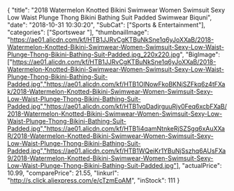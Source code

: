 {
	"title": "2018 Watermelon Knotted Bikini Swimwear Women Swimsuit Sexy Low Waist Plunge Thong Bikini Bathing Suit Padded Swimwear Biquni",
	"date": "2018-10-31 10:30:20",
	"SubCat": ["Sports & Entertainment"],
	"categories": ["Sportswear "],
	"thumbnailImage": "https://ae01.alicdn.com/kf/HTB1JJRvCgKTBuNkSne1q6yJoXXaB/2018-Watermelon-Knotted-Bikini-Swimwear-Women-Swimsuit-Sexy-Low-Waist-Plunge-Thong-Bikini-Bathing-Suit-Padded.jpg_220x220.jpg",
	"BigImage": ["https://ae01.alicdn.com/kf/HTB1JJRvCgKTBuNkSne1q6yJoXXaB/2018-Watermelon-Knotted-Bikini-Swimwear-Women-Swimsuit-Sexy-Low-Waist-Plunge-Thong-Bikini-Bathing-Suit-Padded.jpg","https://ae01.alicdn.com/kf/HTB1OlNowFkoBKNjSZFkq6z4tFXak/2018-Watermelon-Knotted-Bikini-Swimwear-Women-Swimsuit-Sexy-Low-Waist-Plunge-Thong-Bikini-Bathing-Suit-Padded.jpg","https://ae01.alicdn.com/kf/HTB1vqDadjrguuRjy0Feq6xcbFXaB/2018-Watermelon-Knotted-Bikini-Swimwear-Women-Swimsuit-Sexy-Low-Waist-Plunge-Thong-Bikini-Bathing-Suit-Padded.jpg","https://ae01.alicdn.com/kf/HTB1i4qamNtnkeRjSZSgq6xAuXXaR/2018-Watermelon-Knotted-Bikini-Swimwear-Women-Swimsuit-Sexy-Low-Waist-Plunge-Thong-Bikini-Bathing-Suit-Padded.jpg","https://ae01.alicdn.com/kf/HTB1WQeiKr1YBuNjSszhq6AUsFXa9/2018-Watermelon-Knotted-Bikini-Swimwear-Women-Swimsuit-Sexy-Low-Waist-Plunge-Thong-Bikini-Bathing-Suit-Padded.jpg"],
	"actualPrice": 10.99,
	"comparePrice": 21.55,
	"linkurl": "http://s.click.aliexpress.com/e/cTzmEoAM",
	"inStock": 111
}
